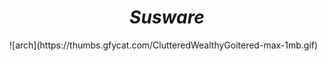 <h1 align="center"><i>Susware</i></h1>
![arch](https://thumbs.gfycat.com/ClutteredWealthyGoitered-max-1mb.gif)